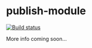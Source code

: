 publish-module
==============

[![Build status](https://ci.appveyor.com/api/projects/status/uvst1gfhlafghey2?svg=true)](https://ci.appveyor.com/project/sayedihashimi/publish-module)

More info coming soon...
